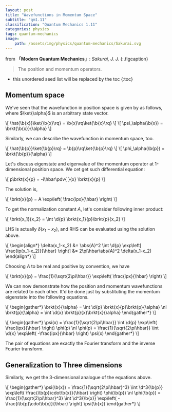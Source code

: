 ```yaml
---
layout: post
title: "Wavefunctions in Momentum Space"
subtitle: "qm1.11"
classification: "Quantum Mechanics 1.11"
categories: physics
tags: quantum-mechanics
image:
    path: /assets/img/physics/quantum-mechanics/Sakurai.svg
---
```


from **「Modern Quantum Mechanics」**: _Sakurai, J. J._
{:.figcaption}

> The position and momentum operators.

<!--more-->
* this unordered seed list will be replaced by the toc
{:toc}

## Momentum space

We've seen that the wavefunction in position space is given by as follows, where $\ket{\alpha}$ is an arbitrary state vector.

\\[ \hat{\b{x}}\ket{\b{x}\rq} = \b{x}\rq\ket{\b{x}\rq} \\]
\\[ \psi_\alpha(\b{x}) = \brkt{\b{x}}{\alpha} \\]

Similarly, we can describe the wavefunction in momentum space, too.

\\[ \hat{\b{p}}\ket{\b{p}\rq} = \b{p}\rq\ket{\b{p}\rq} \\]
\\[ \phi_\alpha(\b{p}) = \brkt{\b{p}}{\alpha} \\]

Let's discuss eigenstate and eigenvalue of the momentum operator at 1-dimensional position space.
We cet get such differential equation:

\\[ p\brkt{x}{p} = -i\hbar\pdv{ }{x} \brkt{x}{p} \\]

The solution is,

\\[ \brkt{x}{p} = A \exp\left( \frac{ipx}{\hbar} \right) \\]

To get the normalization constant $A$, let's consider following inner product:

\\[ \brkt{x_1}{x_2} = \int \d{p} \brkt{x_1}{p}\brkt{p}{x_2} \\]

LHS is actually $\delta(x_1-x_2)$, and RHS can be evaluated using the solution above.

\\[ \begin{align\*}
\delta(x_1-x_2)
&= \abs{A}^2 \int \d{p} \exp\left[ \frac{ip(x_1-x_2)}{\hbar} \right]
&= 2\pi\hbar\abs{A}^2 \delta(x_1-x_2)
\end{align\*} \\]

Choosing $A$ to be real and positive by convention, we have

\\[ \brkt{x}{p} = \frac{1}{\sqrt{2\pi\hbar}} \exp\left( \frac{ipx}{\hbar} \right) \\]

We can now demonstrate how the position and momentum wavefunctions are related to each other.
It'd be done just by substituting the momentum eigenstate into the following equations.

\\[ \begin{gather\*}
\brkt{x}{\alpha} = \int \d{p} \brkt{x}{p}\brkt{p}{\alpha} \nl
\brkt{p}{\alpha} = \int \d{x} \brkt{p}{x}\brkt{x}{\alpha}
\end{gather\*} \\]

\\[ \begin{gather\*}
\psi(x) = \frac{1}{\sqrt{2\pi\hbar}} \int \d{p} \exp\left( \frac{ipx}{\hbar} \right) \phi(p) \nl
\phi(p) = \frac{1}{\sqrt{2\pi\hbar}} \int \d{x} \exp\left( -\frac{ipx}{\hbar} \right) \psi(x)
\end{gather\*} \\]

The pair of equations are exactly the Fourier transform and the inverse Fourier transform.

## Generalization to Three dimensions

Similarly, we get the 3-dimensional analogue of the equations above.

\\[ \begin{gather\*}
\psi(\b{x}) = \frac{1}{\sqrt{2\pi\hbar}^3} \int \d^3{\b{p}} \exp\left( \frac{i\b{p}\cdot\b{x}}{\hbar} \right) \phi(\b{p}) \nl
\phi(\b{p}) = \frac{1}{\sqrt{2\pi\hbar}^3} \int \d^3{\b{x}} \exp\left( -\frac{i\b{p}\cdot\b{x}}{\hbar} \right) \psi(\b{x})
\end{gather\*} \\]